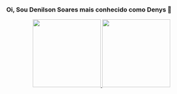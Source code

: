 ### Oi, Sou Denilson Soares mais conhecido como Denys 👋

<div align="center">
  <a href="https://github.com/Denys-Dev">
  <img height="180em" src="https://github-readme-stats.vercel.app/api?username=denys-dev&show_icons=true&theme=dracula&include_all_commits=true&count_private=true"/>
  <img height="180em" src="https://github-readme-stats.vercel.app/api/top-langs/?username=denys-dev&layout=compact&langs_count=7&theme=dracula"/>
</div>

